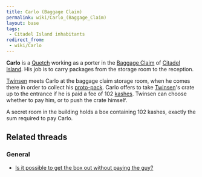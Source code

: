 ```yaml
---
title: Carlo (Baggage Claim)
permalink: wiki/Carlo_(Baggage_Claim)
layout: base
tags:
 - Citadel Island inhabitants
redirect_from:
 - wiki/Carlo
---
```


**Carlo** is a [Quetch](Quetch "wikilink") working as a porter in the
[Baggage Claim](Baggage_Claim "wikilink") of [Citadel
Island](Citadel_Island "wikilink"). His job is to carry packages from
the storage room to the reception.

[Twinsen](Twinsen "wikilink") meets Carlo at the baggage claim storage
room, when he comes there in order to collect his
[proto-pack](proto-pack "wikilink"). Carlo offers to take
[Twinsen](Twinsen "wikilink")'s crate up to the entrance if he is paid a
fee of 102 [kashes](kashes "wikilink"). Twinsen can choose whether to
pay him, or to push the crate himself.

A secret room in the building holds a box containing 102 kashes, exactly
the sum required to pay Carlo.

## Related threads

### General

- [Is it possible to get the box out without paying the
  guy?](https://forum.magicball.net/showthread.php?t=11086)
